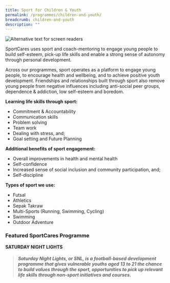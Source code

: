 ```yaml
---
title: Sport for Children & Youth
permalink: /programmes/children-and-youth/
breadcrumb: children-and-youth
description: ""
---
```

![Alternative text for screen readers](/images/Children_youth_programme.png)


SportCares uses sport and coach-mentoring to engage young people to build self-esteem, pick-up life skills and enable a strong sense of autonomy through personal development. 

Across our programmes, sport operates as a platform to engage young people, to encourage health and wellbeing, and to achieve positive youth development. Friendships and relationships built through sport also remove young people from negative influences including anti-social peer groups, dependence & addiction, low self-esteem and boredom.

__Learning life skills through sport:__

* Commitment & Accountability
* Communication skills
* Problem solving
* Team work
* Dealing with stress, and;
* Goal setting and Future Planning

__Additional benefits of sport engagement:__

* Overall improvements in health and mental health
* Self-confidence
* Increased sense of social inclusion and community participation, and;
* Self-discipline

**Types of sport we use:**
* Futsal
* Athletics
* Sepak Takraw
* Multi-Sports (Running, Swimming, Cycling) 
* Swimming 
* Outdoor Adventure

### Featured SportCares Programme

**SATURDAY NIGHT LIGHTS**
> ##### Saturday Night Lights, or SNL, is a football-based development programme that gives vulnerable youths aged 13 to 21 the chance to build values through the sport, opportunities to pick up relevant life skills through non-sport initiatives and courses.